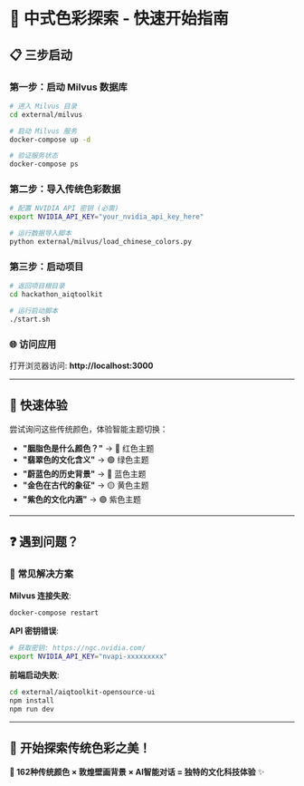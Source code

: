 # 🚀 中式色彩探索 - 快速开始指南

## 📋 **三步启动**

### 第一步：启动 Milvus 数据库

```bash
# 进入 Milvus 目录
cd external/milvus

# 启动 Milvus 服务
docker-compose up -d

# 验证服务状态
docker-compose ps
```

### 第二步：导入传统色彩数据

```bash
# 配置 NVIDIA API 密钥 (必需)
export NVIDIA_API_KEY="your_nvidia_api_key_here"

# 运行数据导入脚本
python external/milvus/load_chinese_colors.py
```

### 第三步：启动项目

```bash
# 返回项目根目录
cd hackathon_aiqtoolkit

# 运行启动脚本
./start.sh
```

### 🌐 **访问应用**

打开浏览器访问: **http://localhost:3000**

---

## 🎯 **快速体验**

尝试询问这些传统颜色，体验智能主题切换：

- **"胭脂色是什么颜色？"** → 🔴 红色主题
- **"翡翠色的文化含义"** → 🟢 绿色主题  
- **"蔚蓝色的历史背景"** → 🔵 蓝色主题
- **"金色在古代的象征"** → 🟡 黄色主题
- **"紫色的文化内涵"** → 🟣 紫色主题

---

## ❓ **遇到问题？**

### 🔧 **常见解决方案**

**Milvus 连接失败**:
```bash
docker-compose restart
```

**API 密钥错误**:
```bash
# 获取密钥: https://ngc.nvidia.com/
export NVIDIA_API_KEY="nvapi-xxxxxxxxx"
```

**前端启动失败**:
```bash
cd external/aiqtoolkit-opensource-ui
npm install
npm run dev
```

---

## 🎨 **开始探索传统色彩之美！**

**🌈 162种传统颜色 × 敦煌壁画背景 × AI智能对话 = 独特的文化科技体验** ✨
